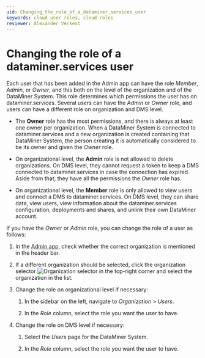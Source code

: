 ```yaml
---
uid: Changing_the_role_of_a_dataminer_services_user
keywords: cloud user roles, cloud roles
reviewer: Alexander Verkest
---
```


# Changing the role of a dataminer.services user

Each user that has been added in the Admin app can have the role *Member*, *Admin*, or *Owner*, and this both on the level of the organization and of the DataMiner System. This role determines which permissions the user has on dataminer.services. Several users can have the *Admin* or *Owner* role, and users can have a different role on organization and DMS level.

- The **Owner** role has the most permissions, and there is always at least one owner per organization. When a DataMiner System is connected to dataminer.services and a new organization is created containing that DataMiner System, the person creating it is automatically considered to be its owner and given the *Owner* role.

- On organizational level, the **Admin** role is not allowed to delete organizations. On DMS level, they cannot request a token to keep a DMS connected to dataminer.services in case the connection has expired. Aside from that, they have all the permissions the *Owner* role has.

- On organizational level, the **Member** role is only allowed to view users and connect a DMS to dataminer.services. On DMS level, they can share data, view users, view information about the dataminer.services configuration, deployments and shares, and unlink their own DataMiner account.

If you have the *Owner* or *Admin* role, you can change the role of a user as follows:

1. In the [Admin app](xref:Accessing_the_Admin_app), check whether the correct organization is mentioned in the header bar.

1. If a different organization should be selected, click the organization selector ![Organization selector](~/dataminer/images/Cloud_Admin_Selector_icon.png) in the top-right corner and select the organization in the list.

1. Change the role on organizational level if necessary:

   1. In the sidebar on the left, navigate to *Organization* > *Users*.

   1. In the *Role* column, select the role you want the user to have.

1. Change the role on DMS level if necessary:

   1. Select the *Users* page for the DataMiner System.

   1. In the *Role* column, select the role you want the user to have.
